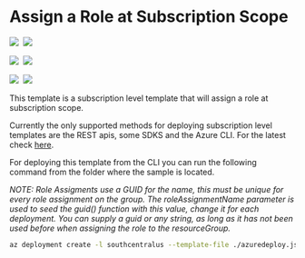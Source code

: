 # Assign a Role at Subscription Scope

<IMG SRC="https://azurequickstartsservice.blob.core.windows.net/badges/subscription-level-deployments/subscription-role-assigment/PublicLastTestDate.svg" />&nbsp;
<IMG SRC="https://azurequickstartsservice.blob.core.windows.net/badges/subscription-level-deployments/subscription-role-assigment/PublicDeployment.svg" />&nbsp;

<IMG SRC="https://azurequickstartsservice.blob.core.windows.net/badges/subscription-level-deployments/subscription-role-assigment/FairfaxLastTestDate.svg" />&nbsp;
<IMG SRC="https://azurequickstartsservice.blob.core.windows.net/badges/subscription-level-deployments/subscription-role-assigment/FairfaxDeployment.svg" />&nbsp;

<IMG SRC="https://azurequickstartsservice.blob.core.windows.net/badges/subscription-level-deployments/subscription-role-assigment/BestPracticeResult.svg" />&nbsp;
<IMG SRC="https://azurequickstartsservice.blob.core.windows.net/badges/subscription-level-deployments/subscription-role-assigment/CredScanResult.svg" />&nbsp;

This template is a subscription level template that will assign a role at subscription scope.

Currently the only supported methods for deploying subscription level templates are the REST apis, some SDKS and the Azure CLI.  For the latest check [here](https://docs.microsoft.com/en-us/azure/azure-resource-manager/create-resource-group-in-template#create-empty-resource-group).

For deploying this template from the CLI you can run the following command from the folder where the sample is located.

<i>NOTE: Role Assigments use a GUID for the name, this must be unique for every role assignment on the group.  The roleAssignmentName parameter is used to seed the guid() function with this value, change it for each deployment.  You can supply a guid or any string, as long as it has not been used before when assigning the role to the resourceGroup.
</i>

```bash
az deployment create -l southcentralus --template-file ./azuredeploy.json --parameters roleAssignmentName={random seed}
```

